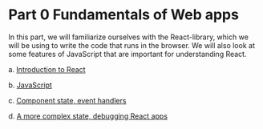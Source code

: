 # Part 0 Fundamentals of Web apps

In this part, we will familiarize ourselves with the React-library, which we will be using to write the code that runs in the browser. We will also look at some features of JavaScript that are important for understanding React.

a. [Introduction to React](https://fullstackopen.com/en/part1/introduction_to_react "Introduction to React")

b. [JavaScript](https://fullstackopen.com/en/part1/java_script "JavaScript")

c. [Component state, event handlers](https://fullstackopen.com/en/part1/component_state_event_handlers "Component state, event handlers")

d. [A more complex state, debugging React apps](https://fullstackopen.com/en/part1/a_more_complex_state_debugging_react_apps "A more complex state, debugging React apps")
